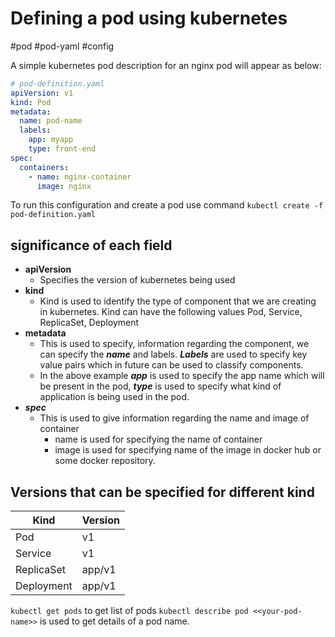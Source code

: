 # Defining a pod using kubernetes
#pod #pod-yaml #config

A simple kubernetes pod description for an nginx pod will appear as below:
```yaml
# pod-definition.yaml
apiVersion: v1
kind: Pod
metadata:
  name: pod-name
  labels:
    app: myapp
    type: front-end
spec:
  containers:
    - name: nginx-container
      image: nginx
```

To run this configuration and create a pod use command `kubectl create -f pod-definition.yaml`

## significance of each field

- **apiVersion**
	- Specifies the version of kubernetes being used
- **kind**
	- Kind is used to identify the type of component that we are creating in kubernetes. Kind can have the following values Pod, Service, ReplicaSet, Deployment
- **metadata**
	- This is used to specify, information regarding the component, we can specify the ***name*** and labels. ***Labels*** are used to specify key value pairs which in future can be used to classify components.
	- In the above example ***app*** is used to specify the app name which will be present in the pod, ***type*** is used to specify what kind of application is being used in the pod.
- ***spec***
	- This is used to give information regarding the name and image of container
		- name is used for specifying the name of container
		- image is used for specifying name of the image in docker hub or some docker repository.

## Versions that can be specified for different kind

| Kind | Version |
| --- | --- |
| Pod | v1 |
| Service | v1 |
| ReplicaSet | app/v1 |
| Deployment | app/v1 |

`kubectl get pods` to get list of pods
`kubectl describe pod <<your-pod-name>>` is used to get details of a pod name.